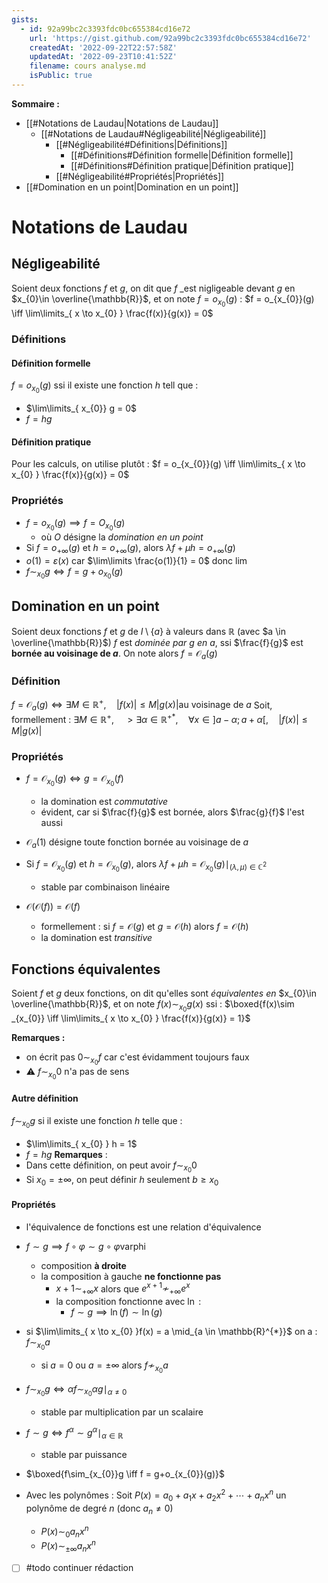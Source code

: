```yaml
---
gists:
  - id: 92a99bc2c3393fdc0bc655384cd16e72
    url: 'https://gist.github.com/92a99bc2c3393fdc0bc655384cd16e72'
    createdAt: '2022-09-22T22:57:58Z'
    updatedAt: '2022-09-23T10:41:52Z'
    filename: cours analyse.md
    isPublic: true
---
```


**Sommaire :**
- [[#Notations de Laudau|Notations de Laudau]]
	- [[#Notations de Laudau#Négligeabilité|Négligeabilité]]
		- [[#Négligeabilité#Définitions|Définitions]]
			- [[#Définitions#Définition formelle|Définition formelle]]
			- [[#Définitions#Définition pratique|Définition pratique]]
		- [[#Négligeabilité#Propriétés|Propriétés]]
- [[#Domination en un point|Domination en un point]]

# Notations de Laudau

## Négligeabilité
Soient deux fonctions $f$ et $g$, on dit que $f$ _est nigligeable devant $g$ en $x_{0}\in \overline{\mathbb{R}}$, et on note $f = o_{x_{0}}(g)$  :
$f = o_{x_{0}}(g) \iff \lim\limits_{ x \to x_{0} } \frac{f(x)}{g(x)} = 0$

### Définitions
#### Définition formelle
$f = o_{x_{0}}(g)$ ssi il existe une fonction $h$ tell que :
 - $\lim\limits_{ x_{0}} g = 0$
 - $f = hg$

#### Définition pratique
Pour les calculs, on utilise plutôt :
$f = o_{x_{0}}(g) \iff \lim\limits_{ x \to x_{0} } \frac{f(x)}{g(x)} = 0$

### Propriétés

 - $f = o_{x_{0}}(g) \implies f=O_{x_{0}}(g)$
     - où $O$ désigne la _domination en un point_
 - Si $f = o_{+\infty}(g)$ et $h = o_{+\infty}(g)$, alors $\lambda f+\mu h=o_{+\infty}(g)$ 
 - $o(1)=\varepsilon(x)$ car $\lim\limits \frac{o(1)}{1} = 0$ donc $\lim\limits$
 - $f \sim _{x_{0}} g \iff f = g+o_{x_{0}}(g)$

 
## Domination en un point
Soient deux fonctions $f$ et $g$ de $I \setminus \{ a \}$ à valeurs dans $\mathbb{R}$ (avec $a \in \overline{\mathbb{R}}$) 
$f$ est _dominée par $g$ en $a$_, ssi $\frac{f}{g}$ est **bornée au voisinage de $a$**.
On note alors $f = \mathcal{O}_{a}(g)$

### Définition
$f = \mathcal{O}_{a}(g) \iff \exists M \in \mathbb{R}^{+},\quad |f(x)| \leq M|g(x)| \text{au voisinage de } a$
Soit, formellement :
$\exists M\in\mathbb{R}^{+},\quad >  \exists \alpha \in\mathbb{R}^{+*},\quad \forall x \in ]a-\alpha; a+\alpha[,\quad |f(x)| \leq M|g(x)|$

### Propriétés
 - $f = \mathcal{O}_{x_{0}}(g) \iff g = \mathcal{O}_{x_{0}}(f)$
     - la domination est _commutative_
     - évident, car si $\frac{f}{g}$ est bornée, alors $\frac{g}{f}$ l'est aussi
 - $\mathcal{O}_{a}(1)$ désigne toute fonction bornée au voisinage de $a$

 - Si $f = \mathcal{O}_{x_{0}}(g)$ et $h = \mathcal{O}_{x_{0}}(g)$, alors $\lambda f+\mu h = \mathcal{O}_{x_{0}}(g) \mid _{(\lambda,\mu)\in\mathbb{C}^{2}}$ 
     - stable par combinaison linéaire
  - $\mathcal{O}(\mathcal{O}(f)) = \mathcal{O}(f)$
      - formellement : si $f = \mathcal{O}(g)$ et $g = \mathcal{O}(h)$ alors $f=\mathcal{O}(h)$
      - la domination est _transitive_

## Fonctions équivalentes
Soient $f$ et $g$ deux fonctions, on dit qu'elles sont _équivalentes en_ $x_{0}\in \overline{\mathbb{R}}$, et on note $f(x) \sim_{x_{0}} g(x)$ ssi :
$\boxed{f(x)\sim _{x_{0}} \iff \lim\limits_{ x \to x_{0} } \frac{f(x)}{g(x)} = 1}$


**Remarques :**
 - on écrit pas $0 \sim_{x_{0}} f$ car c'est évidamment toujours faux
 - ⚠️ $f \sim_{x_{0}} 0$ n'a pas de sens 

#### Autre définition
$f \sim_{x_{0}} g$ si il existe une fonction $h$ telle que :
 - $\lim\limits_{ x_{0} } h = 1$
 - $f = hg$
**Remarques** :
 - Dans cette définition, on peut avoir $f \sim_{x_{0}}0$
 - Si $x_{0}=\pm\infty$, on peut définir $h$ seulement $b \geq x_{0}$

#### Propriétés
 - l'équivalence de fonctions est une relation d'équivalence

 - $f \sim g \implies f \circ \varphi \sim g \circ \varphi$varphi
     - composition **à droite**
     - la composition à gauche **ne fonctionne pas**
         - $x+1 \sim_{+\infty} x$ alors que $e^{x+1}\not\sim_{+\infty} e^{x}$
         - la composition fonctionne avec $\ln$ :
             - $f \sim g \implies \ln(f) \sim \ln(g)$

 - si $\lim\limits_{ x \to x_{0} }f(x) = a \mid_{a \in \mathbb{R}^{*}}$ on a : $f \sim_{x_{0}} a$
     - si $a = 0$ ou $a = \pm \infty$ alors $f \not\sim_{x_{0}} a$
 - $f \sim_{x_{0}} g \iff \alpha f \sim_{x_{0}} \alpha g \mid_{\alpha \neq 0}$
     - stable par multiplication par un scalaire
 - $f \sim g \iff f^{\alpha}\sim g^{\alpha}\mid_{\alpha \in\mathbb{R}}$
     - stable par puissance
 - $\boxed{f\sim_{x_{0}}g \iff f = g+o_{x_{0}}(g)}$

 - Avec les polynômes : Soit $P(x) = a_{0}+a_{1}x+a_{2}x^{2}+\cdots+a_{n}x^{n}$ un polynôme de degré $n$ (donc $a_{n} \neq 0$)
     - $P(x) \sim_{0} a_{n}x^{n}$
     - $P(x) \sim _{\pm\infty} a_{n}x^{n}$

 - [ ] #todo continuer rédaction